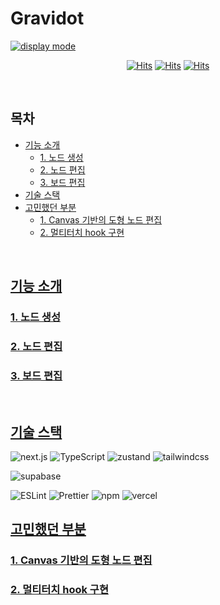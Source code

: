 # Gravidot
[![display mode](https://github.com/user-attachments/assets/13101559-bd89-423c-8d33-a9b8d59b6bbe)](https://www.gravidot.com)

<div align="center">
  
[![Hits](https://hits.seeyoufarm.com/api/count/incr/badge.svg?url=https%3A%2F%2Fgithub.com%2Fgravidot%2Fgravidot&count_bg=%2338A1FF&title_bg=%23141414&icon=&icon_color=%23E7E7E7&title=hits&edge_flat=false)](https://github.com/gravidot/gravidot)
[![Hits](https://hits.seeyoufarm.com/api/count/incr/badge.svg?url=https%3A%2F%2Fwww.gravidot.com&count_bg=%23FF641E&title_bg=%23000000&icon=livejournal.svg&icon_color=%23FFFFFF&title=Gravidot&edge_flat=false)](www.gravidot.com)
[![Hits](https://hits.seeyoufarm.com/api/count/incr/badge.svg?url=https%3A%2F%2Fmedium.com%2F%40howyoujini%2Fgravidot-0-1-0-%25EB%258B%25A4%25EA%25B0%2599%25EC%259D%25B4-%25EC%2595%2584%25EC%259D%25B4%25EB%2594%2594%25EC%2596%25B4%25EB%25A5%25BC-%25ED%2584%25B0%25EC%25B9%2598%25ED%2595%25B4%25EB%25B3%25BC%25EA%25B9%258C%25EC%259A%2594-%25EF%25B8%258F-f814499cd39c&count_bg=%2382F132&title_bg=%23000000&icon=medium.svg&icon_color=%23FFFFFF&title=Medium&edge_flat=false)]([https://hits.seeyoufarm.com](https://medium.com/@howyoujini/gravidot-0-1-0-%EB%8B%A4%EA%B0%99%EC%9D%B4-%EC%95%84%EC%9D%B4%EB%94%94%EC%96%B4%EB%A5%BC-%ED%84%B0%EC%B9%98%ED%95%B4%EB%B3%BC%EA%B9%8C%EC%9A%94-%EF%B8%8F-f814499cd39c))

</div>

<br>

## 목차

- [기능 소개](#기능-소개)
  - [1. 노드 생성](#1.-노드-생성)
  - [2. 노드 편집](#2.-노드-편집)
  - [3. 보드 편집](#3.-보드-편집)
- [기술 스택](#기술-스택)
- [고민했던 부분](#고민했던-부분)
  - [1. Canvas 기반의 도형 노드 편집](#1.-Canvas-기반의-도형-노드-편집)
  - [2. 멀티터치 hook 구현](#2.-멀티터치-hook-구현)
<br>

## [기능 소개](#목차)

### [1. 노드 생성](#목차)

### [2. 노드 편집](#목차)

### [3. 보드 편집](#목차)

<br>

## [기술 스택](#목차)
![next.js](https://img.shields.io/badge/next-black?style=for-the-badge&logo=next.js&logoColor=white)
![TypeScript](https://img.shields.io/badge/TypeScript-blue.svg?style=for-the-badge&logo=TypeScript&logoColor=white)
![zustand](https://img.shields.io/badge/zustand-orange?style=for-the-badge&logo=zustand&logoColor=white)
![tailwindcss](https://img.shields.io/badge/tailwindcss-61DAFB?style=for-the-badge&logo=tailwindcss&logoColor=white)

![supabase](https://img.shields.io/badge/supabase-3FCF8E?style=for-the-badge&logo=supabase&logoColor=white)

![ESLint](https://img.shields.io/badge/ESLint-FFD93E?style=for-the-badge&logo=eslint&logoColor=white) ![Prettier](https://img.shields.io/badge/Prettier-pink?style=for-the-badge&logo=prettier&logoColor=white)
![npm](https://img.shields.io/badge/npm-red?style=for-the-badge&logo=npm&logoColor=white)
![vercel](https://img.shields.io/badge/vercel-f0f0f0?style=for-the-badge&logo=vercel&logoColor=black)

## [고민했던 부분](#목차)
### [1. Canvas 기반의 도형 노드 편집](#목차)
### [2. 멀티터치 hook 구현](#목차)
